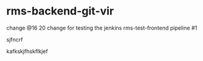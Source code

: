 # rms-backend-git-vir
change @16 20
change for testing the jenkins rms-test-frontend pipeline #1

sjfncrf

kafkskjfhskflkjef
